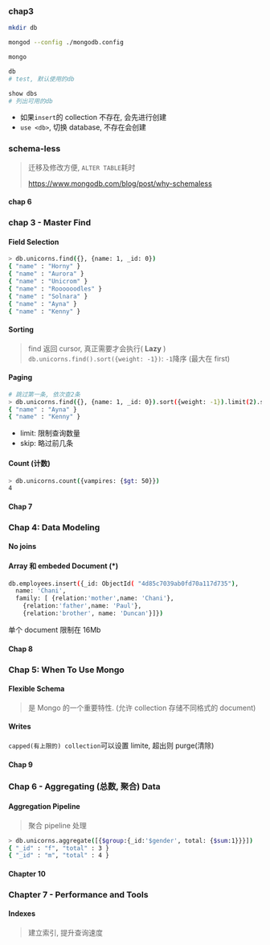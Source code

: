 ### chap3

```sh
mkdir db

mongod --config ./mongodb.config

mongo

db
# test, 默认使用的db

show dbs
# 列出可用的db
```

* 如果`insert`的 collection 不存在, 会先进行创建
* `use <db>`, 切换 database, 不存在会创建

### schema-less

> 迁移及修改方便, `ALTER TABLE`耗时
>
> https://www.mongodb.com/blog/post/why-schemaless

#### chap 6

### chap 3 - Master Find

#### Field Selection

```sh
> db.unicorns.find({}, {name: 1, _id: 0})
{ "name" : "Horny" }
{ "name" : "Aurora" }
{ "name" : "Unicrom" }
{ "name" : "Roooooodles" }
{ "name" : "Solnara" }
{ "name" : "Ayna" }
{ "name" : "Kenny" }
```

#### Sorting

> find 返回 cursor, 真正需要才会执行( **Lazy** )
> `db.unicorns.find().sort({weight: -1})`: `-1`降序 (最大在 first)

#### Paging

```sh
# 跳过第一条, 依次查2条
> db.unicorns.find({}, {name: 1, _id: 0}).sort({weight: -1}).limit(2).skip(1)
{ "name" : "Ayna" }
{ "name" : "Kenny" }
```

* limit: 限制查询数量
* skip: 略过前几条

#### Count (计数)

```sh
> db.unicorns.count({vampires: {$gt: 50}})
4
```

#### Chap 7

### Chap 4: Data Modeling

#### No joins

#### Array 和 embeded Document (\*)

```sh
db.employees.insert({_id: ObjectId( "4d85c7039ab0fd70a117d735"),
  name: 'Chani',
  family: [ {relation:'mother',name: 'Chani'},
    {relation:'father',name: 'Paul'},
    {relation:'brother', name: 'Duncan'}]})
```

单个 document 限制在 16Mb

#### Chap 8

### Chap 5: When To Use Mongo

#### Flexible Schema

> 是 Mongo 的一个重要特性. (允许 collection 存储不同格式的 document)

#### Writes

`capped(有上限的) collection`可以设置 limite, 超出则 purge(清除)

#### Chap 9

### Chap 6 - Aggregating (总数, 聚合) Data

#### Aggregation Pipeline

> 聚合 pipeline 处理

```sh
> db.unicorns.aggregate([{$group:{_id:'$gender', total: {$sum:1}}}])
{ "_id" : "f", "total" : 3 }
{ "_id" : "m", "total" : 4 }
```

#### Chapter 10

### Chapter 7 - Performance and Tools

#### Indexes

> 建立索引, 提升查询速度

